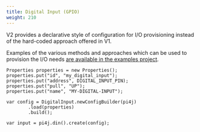 ```yaml
---
title: Digital Input (GPIO)
weight: 210
---
```


V2 provides a declarative style of configuration for I/O provisioning instead of the hard-coded approach offered in V1.

Examples of the various methods and approaches which can be used to provision the I/O needs [are available in the examples project](
https://github.com/Pi4J/pi4j-v2-examples/tree/master/src/main/java/com/pi4j/example/gpio/digital/input).

```
Properties properties = new Properties();
properties.put("id", "my_digital_input");
properties.put("address", DIGITAL_INPUT_PIN);
properties.put("pull", "UP");
properties.put("name", "MY-DIGITAL-INPUT");

var config = DigitalInput.newConfigBuilder(pi4j)
        .load(properties)
        .build();

var input = pi4j.din().create(config);
```  